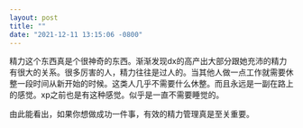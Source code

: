 ```yaml
---
layout: post
title: ""
date: "2021-12-11 13:15:06 -0800"
---
```


精力这个东西真是个很神奇的东西。渐渐发现dx的高产出大部分跟她充沛的精力有很大的关系。很多厉害的人，精力往往是过人的。当其他人做一点工作就需要休整一段时间从新开始的时候。这类人几乎不需要什么休整。而且永远是一副在路上的感觉。xp之前也是有这种感觉。似乎是一直不需要睡觉的。

由此能看出，如果你想做成功一件事，有效的精力管理真是至关重要。

